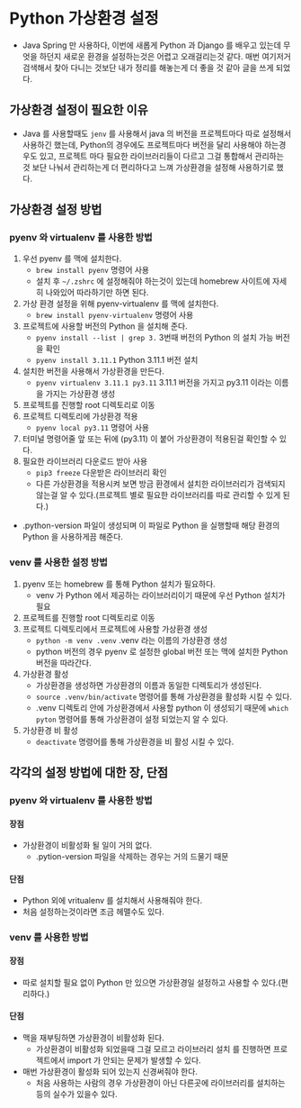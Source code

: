 # Python 가상환경 설정
- Java Spring 만 사용하다, 이번에 새롭게 Python 과 Django 를 배우고 있는데 무엇을 하던지 새로운 환경을 설정하는것은 어렵고 오래걸리는것 같다. 매번 여기저거 검색해서 찾아 다니는 것보단 내가 정리를 해놓는게 더 좋을 것 같아 글을 쓰게 되었다.

## 가상환경 설정이 필요한 이유
- Java 를 사용할때도 `jenv` 를 사용해서 java 의 버전을 프로젝트마다 따로 설정해서 사용하긴 했는데, Python의 경우에도 프로젝트마다 버전을 달리 사용해야 하는경우도 있고, 프로젝트 마다 필요한 라이브러리들이 다르고 그걸 통합해서 관리하는 것 보단 나눠서 관리하는게 더 편리하다고 느껴 가상환경을 설정해 사용하기로 했다.

## 가상환경 설정 방법

### pyenv 와 virtualenv 를 사용한 방법
1. 우선 pyenv 를 맥에 설치한다.
    - `brew install pyenv` 명령어 사용
    - 설치 후 `~/.zshrc` 에 설정해줘야 하는것이 있는데 homebrew 사이트에 자세히 나와있어 따라하기만 하면 된다.
2. 가상 환경 설정을 위해 pyenv-virtualenv 를 맥에 설치한다.
    - `brew install pyenv-virtualenv` 명령어 사용
3. 프로젝트에 사용할 버전의 Python 을 설치해 준다.
    - `pyenv install --list | grep 3.` 3번때 버전의 Python 의 설치 가능 버전을 확인
    - `pyenv install 3.11.1` Python 3.11.1 버전 설치
4. 설치한 버전을 사용해서 가상환경을 만든다.
    - `pyenv virtualenv 3.11.1 py3.11` 3.11.1 버전을 가지고 py3.11 이라는 이름을 가지는 가상환경 생성
5. 프로젝트를 진행할 root 디렉토리로 이동
6. 프로젝트 디렉토리에 가상환경 적용
    - `pyenv local py3.11` 명령어 사용
7. 터미널 명령어줄 앞 또는 뒤에 (py3.11) 이 붙어 가상환경이 적용된걸 확인할 수 있다.
8. 필요한 라이브러리 다운로드 받아 사용
    - `pip3 freeze` 다운받은 라이브러리 확인
    - 다른 가상환경을 적용시켜 보면 방금 환경에서 설치한 라이브러리가 검색되지 않는걸 알 수 있다.(프로젝트 별로 필요한 라이브러리를 따로 관리할 수 있게 된다.)
- .python-version 파일이 생성되며 이 파일로 Python 을 실행할때 해당 환경의 Python 을 사용하게끔 해준다.

### venv 를 사용한 설정 방법
1. pyenv 또는 homebrew 를 통해 Python 설치가 필요하다.
    - venv 가 Python 에서 제공하는 라이브러리이기 때문에 우선 Python 설치가 필요
2. 프로젝트를 진행할 root 디렉토리로 이동
3. 프로젝트 디렉토리에서 프로젝트에 사용할 가상환경 생성
    - `python -m venv .venv` .venv 라는 이름의 가상환경 생성
    - python 버전의 경우 pyenv 로 설정한 global 버전 또는 맥에 설치한 Python 버전을 따라간다.
4. 가상환경 활성
    - 가상환경을 생성하면 가상환경의 이름과 동일한 디렉토리가 생성된다.
    - `source .venv/bin/activate` 명령어를 통해 가상환경을 활성화 시킬 수 있다.
    - .venv 디렉토리 안에 가상환경에서 사용할 python 이 생성되기 때문에 `which pyton` 명령어를 통해 가상환경이 설정 되었는지 알 수 있다.
5. 가상환경 비 활성
    - `deactivate` 명령어를 통해 가상환경을 비 활성 시킬 수 있다.

## 각각의 설정 방법에 대한 장, 단점

### pyenv 와 virtualenv 를 사용한 방법

#### 장점
- 가상환경이 비활성화 될 일이 거의 없다.
    - .pytion-version 파일을 삭제하는 경우는 거의 드물기 때문
#### 단점
- Python 외에 vritualenv 를 설치해서 사용해줘야 한다.
- 처음 설정하는것이라면 조금 헤맬수도 있다.

### venv 를 사용한 방법

#### 장점
- 따로 설치할 필요 없이 Python 만 있으면 가상환경일 설정하고 사용할 수 있다.(편리하다.)
#### 단점
- 맥을 재부팅하면 가상환경이 비활성화 된다.
    - 가상환경이 비활성화 되었을때 그걸 모르고 라이브러리 설치 를 진행하면 프로젝트에서 import 가 안되는 문제가 발생할 수 있다.
- 매번 가상환경이 활성화 되어 있는지 신경써줘야 한다.
    - 처음 사용하는 사람의 경우 가상환경이 아닌 다른곳에 라이브러리를 설치하는 등의 실수가 있을수 있다.
